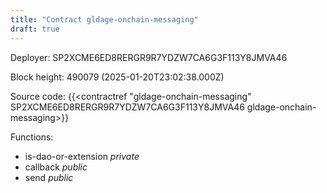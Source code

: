 ```yaml
---
title: "Contract gldage-onchain-messaging"
draft: true
---
```

Deployer: SP2XCME6ED8RERGR9R7YDZW7CA6G3F113Y8JMVA46


 



Block height: 490079 (2025-01-20T23:02:38.000Z)

Source code: {{<contractref "gldage-onchain-messaging" SP2XCME6ED8RERGR9R7YDZW7CA6G3F113Y8JMVA46 gldage-onchain-messaging>}}

Functions:

* is-dao-or-extension _private_
* callback _public_
* send _public_
